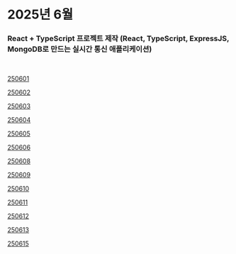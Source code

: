 # 2025년 6월

### React + TypeScript 프로젝트 제작 (React, TypeScript, ExpressJS, MongoDB로 만드는 실시간 통신 애플리케이션)

<br />

[250601](/DateLink/2025-06/250601.md)

[250602](/DateLink/2025-06/250602.md)

[250603](/DateLink/2025-06/250603.md)

[250604](/DateLink/2025-06/250604.md)

[250605](/DateLink/2025-06/250605.md)

[250606](/DateLink/2025-06/250606.md)

[250608](/DateLink/2025-06/250608.md)

[250609](/DateLink/2025-06/250609.md)

[250610](/DateLink/2025-06/250610.md)

[250611](/DateLink/2025-06/250611.md)

[250612](/DateLink/2025-06/250612.md)

[250613](/DateLink/2025-06/250613.md)

[250615](/DateLink/2025-06/250615.md)

<!--


[250616](/DateLink/2025-06/250616.md)

[250618](/DateLink/2025-06/250618.md)

[250619](/DateLink/2025-06/250619.md)

[250620](/DateLink/2025-06/250620.md)

[250622](/DateLink/2025-06/250622.md)

[250623](/DateLink/2025-06/250623.md)

[250625](/DateLink/2025-06/250625.md)

[250626](/DateLink/2025-06/250626.md)

[250627](/DateLink/2025-06/250627.md)

[250628](/DateLink/2025-06/250628.md)

[250629](/DateLink/2025-06/250629.md)

[250630](/DateLink/2025-06/250630.md) -->
